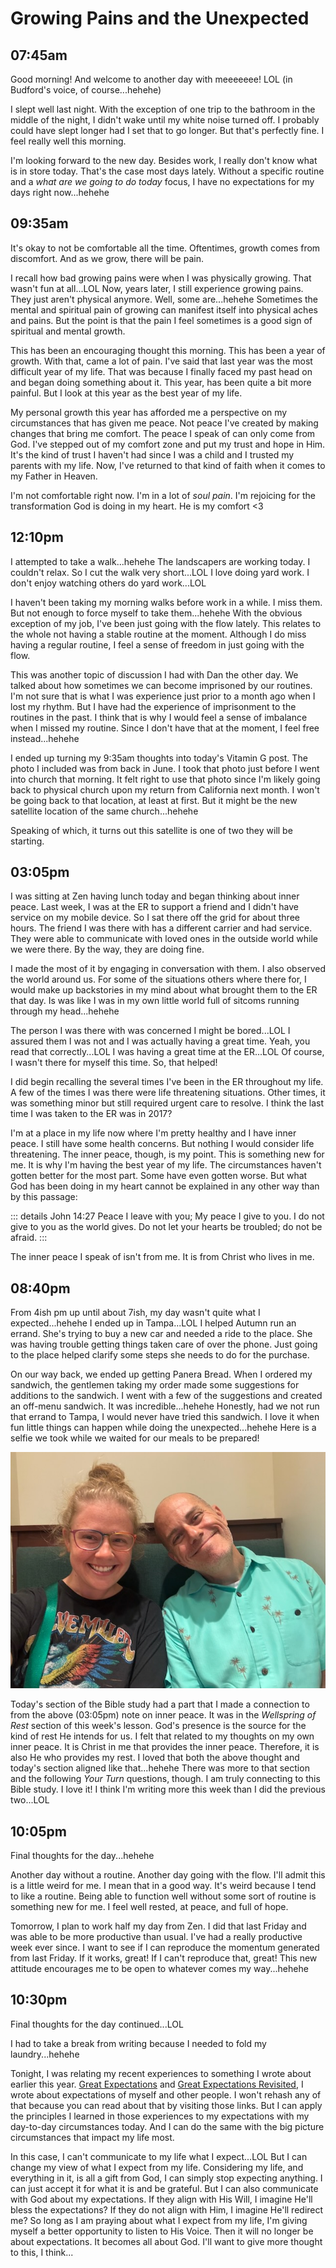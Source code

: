 # Growing Pains and the Unexpected

## 07:45am

Good morning! And welcome to another day with meeeeeee! LOL (in Budford's voice, of course...hehehe)

I slept well last night. With the exception of one trip to the bathroom in the middle of the night, I didn't wake until my white noise turned off. I probably could have slept longer had I set that to go longer. But that's perfectly fine. I feel really well this morning.

I'm looking forward to the new day. Besides work, I really don't know what is in store today. That's the case most days lately. Without a specific routine and a *what are we going to do today* focus, I have no expectations for my days right now...hehehe

## 09:35am

It's okay to not be comfortable all the time. Oftentimes, growth comes from discomfort. And as we grow, there will be pain.

I recall how bad growing pains were when I was physically growing. That wasn't fun at all...LOL Now, years later, I still experience growing pains. They just aren't physical anymore. Well, some are...hehehe Sometimes the mental and spiritual pain of growing can manifest itself into physical aches and pains. But the point is that the pain I feel sometimes is a good sign of spiritual and mental growth.

This has been an encouraging thought this morning. This has been a year of growth. With that, came a lot of pain. I've said that last year was the most difficult year of my life. That was because I finally faced my past head on and began doing something about it. This year, has been quite a bit more painful. But I look at this year as the best year of my life.

My personal growth this year has afforded me a perspective on my circumstances that has given me peace. Not peace I've created by making changes that bring me comfort. The peace I speak of can only come from God. I've stepped out of my comfort zone and put my trust and hope in Him. It's the kind of trust I haven't had since I was a child and I trusted my parents with my life. Now, I've returned to that kind of faith when it comes to my Father in Heaven.

I'm not comfortable right now. I'm in a lot of *soul pain*. I'm rejoicing for the transformation God is doing in my heart. He is my comfort <3

## 12:10pm

I attempted to take a walk...hehehe The landscapers are working today. I couldn't relax. So I cut the walk very short...LOL I love doing yard work. I don't enjoy watching others do yard work...LOL

I haven't been taking my morning walks before work in a while. I miss them. But not enough to force myself to take them...hehehe With the obvious exception of my job, I've been just going with the flow lately. This relates to the whole not having a stable routine at the moment. Although I do miss having a regular routine, I feel a sense of freedom in just going with the flow.

This was another topic of discussion I had with Dan the other day. We talked about how sometimes we can become imprisoned by our routines. I'm not sure that is what I was experience just prior to a month ago when I lost my rhythm. But I have had the experience of imprisonment to the routines in the past. I think that is why I would feel a sense of imbalance when I missed my routine. Since I don't have that at the moment, I feel free instead...hehehe

I ended up turning my 9:35am thoughts into today's Vitamin G post. The photo I included was from back in June. I took that photo just before I went into church that morning. It felt right to use that photo since I'm likely going back to physical church upon my return from California next month. I won't be going back to that location, at least at first. But it might be the new satellite location of the same church...hehehe

Speaking of which, it turns out this satellite is one of two they will be starting.

## 03:05pm

I was sitting at Zen having lunch today and began thinking about inner peace. Last week, I was at the ER to support a friend and I didn't have service on my mobile device. So I sat there off the grid for about three hours. The friend I was there with has a different carrier and had service. They were able to communicate with loved ones in the outside world while we were there. By the way, they are doing fine.

I made the most of it by engaging in conversation with them. I also observed the world around us. For some of the situations others where there for, I would make up backstories in my mind about what brought them to the ER that day. Is was like I was in my own little world full of sitcoms running through my head...hehehe

The person I was there with was concerned I might be bored...LOL I assured them I was not and I was actually having a great time. Yeah, you read that correctly...LOL I was having a great time at the ER...LOL Of course, I wasn't there for myself this time. So, that helped!

I did begin recalling the several times I've been in the ER throughout my life. A few of the times I was there were life threatening situations. Other times, it was something minor but still required urgent care to resolve. I think the last time I was taken to the ER was in 2017?

I'm at a place in my life now where I'm pretty healthy and I have inner peace. I still have some health concerns. But nothing I would consider life threatening. The inner peace, though, is my point. This is something new for me. It is why I'm having the best year of my life. The circumstances haven't gotten better for the most part. Some have even gotten worse. But what God has been doing in my heart cannot be explained in any other way than by this passage:

::: details John 14:27
Peace I leave with you; My peace I give to you. I do not give to you as the world gives. Do not let your hearts be troubled; do not be afraid.
:::

The inner peace I speak of isn't from me. It is from Christ who lives in me.

## 08:40pm

From 4ish pm up until about 7ish, my day wasn't quite what I expected...hehehe I ended up in Tampa...LOL I helped Autumn run an errand. She's trying to buy a new car and needed a ride to the place. She was having trouble getting things taken care of over the phone. Just going to the place helped clarify some steps she needs to do for the purchase.

On our way back, we ended up getting Panera Bread. When I ordered my sandwich, the gentlemen taking my order made some suggestions for additions to the sandwich. I went with a few of the suggestions and created an off-menu sandwich. It was incredible...hehehe Honestly, had we not run that errand to Tampa, I would never have tried this sandwich. I love it when fun little things can happen while doing the unexpected...hehehe Here is a selfie we took while we waited for our meals to be prepared!

![Selfie with Autumn](./media/IMG_0569.jpeg)

Today's section of the Bible study had a part that I made a connection to from the above (03:05pm) note on inner peace. It was in the *Wellspring of Rest* section of this week's lesson. God's presence is the source for the kind of rest He intends for us. I felt that related to my thoughts on my own inner peace. It is Christ in me that provides the inner peace. Therefore, it is also He who provides my rest. I loved that both the above thought and today's section aligned like that...hehehe There was more to that section and the following *Your Turn* questions, though. I am truly connecting to this Bible study. I love it! I think I'm writing more this week than I did the previous two...LOL

## 10:05pm

Final thoughts for the day...hehehe

Another day without a routine. Another day going with the flow. I'll admit this is a little weird for me. I mean that in a good way. It's weird because I tend to like a routine. Being able to function well without some sort of routine is something new for me. I feel well rested, at peace, and full of hope.

Tomorrow, I plan to work half my day from Zen. I did that last Friday and was able to be more productive than usual. I've had a really productive week ever since. I want to see if I can reproduce the momentum generated from last Friday. If it works, great! If I can't reproduce that, great! This new attitude encourages me to be open to whatever comes my way...hehehe

## 10:30pm

Final thoughts for the day continued...LOL

I had to take a break from writing because I needed to fold my laundry...hehehe

Tonight, I was relating my recent experiences to something I wrote about earlier this year. [Great Expectations](../04/03_great-expectations) and [Great Expectations Revisited](../06/18_so-i-wrote-a-poem#great-expectations-revisited), I wrote about expectations of myself and other people. I won't rehash any of that because you can read about that by visiting those links. But I can apply the principles I learned in those experiences to my expectations with my day-to-day circumstances today. And I can do the same with the big picture circumstances that impact my life most.

In this case, I can't communicate to my life what I expect...LOL But I can change my view of what I expect from my life. Considering my life, and everything in it, is all a gift from God, I can simply stop expecting anything. I can just accept it for what it is and be grateful. But I can also communicate with God about my expectations. If they align with His Will, I imagine He'll bless the expectations? If they do not align with Him, I imagine He'll redirect me? So long as I am praying about what I expect from my life, I'm giving myself a better opportunity to listen to His Voice. Then it will no longer be about expectations. It becomes all about God. I'll want to give more thought to this, I think...